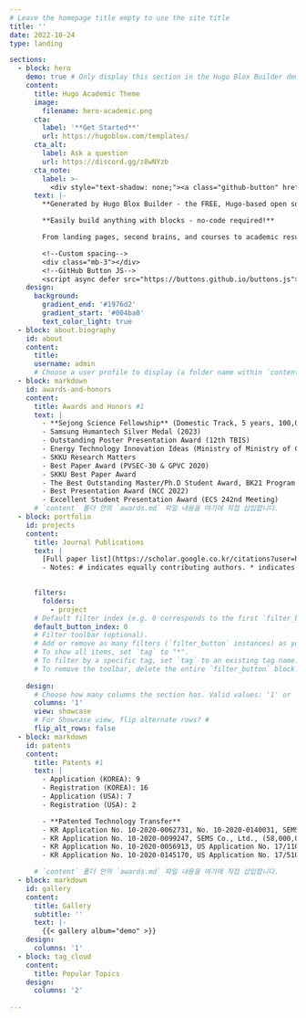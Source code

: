 ```yaml
---
# Leave the homepage title empty to use the site title
title: ''
date: 2022-10-24
type: landing

sections:
  - block: hero
    demo: true # Only display this section in the Hugo Blox Builder demo site
    content:
      title: Hugo Academic Theme
      image:
        filename: hero-academic.png
      cta:
        label: '**Get Started**'
        url: https://hugoblox.com/templates/
      cta_alt:
        label: Ask a question
        url: https://discord.gg/z8wNYzb
      cta_note:
        label: >-
          <div style="text-shadow: none;"><a class="github-button" href="https://github.com/HugoBlox/hugo-blox-builder" data-icon="octicon-star" data-size="large" data-show-count="true" aria-label="Star">Star Hugo Blox Builder</a></div><div style="text-shadow: none;"><a class="github-button" href="https://github.com/HugoBlox/theme-academic-cv" data-icon="octicon-star" data-size="large" data-show-count="true" aria-label="Star">Star the Academic template</a></div>
      text: |-
        **Generated by Hugo Blox Builder - the FREE, Hugo-based open source website builder trusted by 500,000+ sites.**

        **Easily build anything with blocks - no-code required!**

        From landing pages, second brains, and courses to academic resumés, conferences, and tech blogs.

        <!--Custom spacing-->
        <div class="mb-3"></div>
        <!--GitHub Button JS-->
        <script async defer src="https://buttons.github.io/buttons.js"></script>
    design:
      background:
        gradient_end: '#1976d2'
        gradient_start: '#004ba0'
        text_color_light: true
  - block: about.biography
    id: about
    content:
      title:  
      username: admin
      # Choose a user profile to display (a folder name within `content/authors/`)
  - block: markdown
    id: awards-and-honors
    content:
      title: Awards and Honors #1
      text: |
        - **Sejong Science Fellowship** (Domestic Track, 5 years, 100,000,000 KRW/year ≒ 72,000 USD/year) <p>*Allowed to be dispatched to overseas research institute for 1 year 
        - Samsung Humantech Silver Medal (2023)
        - Outstanding Poster Presentation Award (12th TBIS)
        - Energy Technology Innovation Ideas (Ministry of Ministry of Commerce Industry and Energy)
        - SKKU Research Matters
        - Best Paper Award (PVSEC-30 & GPVC 2020)
        - SKKU Best Paper Award
        - The Best Outstanding Master/Ph.D Student Award, BK21 Program
        - Best Presentation Award (NCC 2022)
        - Excellent Student Presentation Award (ECS 242nd Meeting)
      # `content` 폴더 안의 `awards.md` 파일 내용을 여기에 직접 삽입합니다.
  - block: portfolio
    id: projects
    content:
      title: Journal Publications
      text: |
        [Full paper list](https://scholar.google.co.kr/citations?user=hTVt6tEAAAAJ&hl=en)<p>**First Authored Papers**<p>
        - Notes: # indicates equally contributing authors. * indicates the corresponding author(s).
    

      filters:
        folders:
          - project
      # Default filter index (e.g. 0 corresponds to the first `filter_button` instance below).
      default_button_index: 0
      # Filter toolbar (optional).
      # Add or remove as many filters (`filter_button` instances) as you like.
      # To show all items, set `tag` to "*".
      # To filter by a specific tag, set `tag` to an existing tag name.
      # To remove the toolbar, delete the entire `filter_button` block.
      
    design:
      # Choose how many columns the section has. Valid values: '1' or '2'.
      columns: '1'
      view: showcase
      # For Showcase view, flip alternate rows? #
      flip_alt_rows: false
  - block: markdown
    id: patents
    content:
      title: Patents #1
      text: |
        - Application (KOREA): 9
        - Registration (KOREA): 16
        - Application (USA): 7
        - Registration (USA): 2

        - **Patented Technology Transfer**
        - KR Application No. 10-2020-0062731, No. 10-2020-0140031, SEMS Co., Ltd., (85,000,000 KRW)
        - KR Application No. 10-2020-0099247, SEMS Co., Ltd., (58,000,000 KRW) 
        - KR Application No. 10-2020-0056913, US Application No. 17/110,673, SEMS Co., Ltd., (79,000,000 KRW)
        - KR Application No. 10-2020-0145170, US Application No. 17/510,675 Energymining Co., Ltd., (300,000,000 KRW)

      # `content` 폴더 안의 `awards.md` 파일 내용을 여기에 직접 삽입합니다.
  - block: markdown
    id: gallery
    content:
      title: Gallery
      subtitle: ''
      text: |-
        {{< gallery album="demo" >}}
    design:
      columns: '1'
  - block: tag_cloud
    content:
      title: Popular Topics
    design:
      columns: '2'
  
---
```

